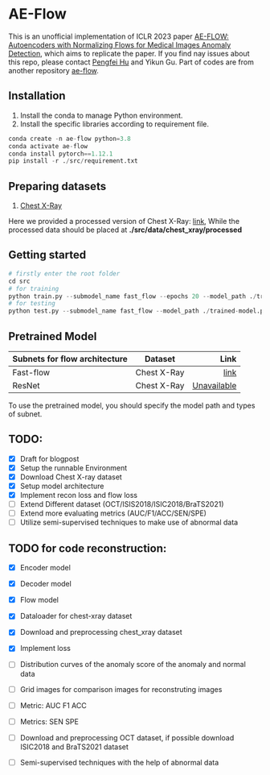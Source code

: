 # AE-Flow
This is an unofficial implementation of ICLR 2023 paper [AE-FLOW: Autoencoders with Normalizing Flows for Medical Images Anomaly Detection](https://openreview.net/forum?id=9OmCr1q54Z), which aims to replicate the paper. If you find nay issues about this repo, please contact [Pengfei Hu](feifei.hu@student.uva.nl) and Yikun Gu. Part of codes are from another repository [ae-flow](https://github.com/asiraudin/ae-flow).

## Installation
1. Install the conda to manage Python environment.
2. Install the specific libraries according to requirement file. 
```python
conda create -n ae-flow python=3.8
conda activate ae-flow
conda install pytorch==1.12.1
pip install -r ./src/requirement.txt
```
## Preparing datasets
1. [Chest X-Ray](https://www.kaggle.com/datasets/paultimothymooney/chest-xray-pneumonia?resource=download)

Here we provided a processed version of Chest X-Ray: [link](https://drive.google.com/file/d/1cbVkAakcTKWHDYn1KUpP-K-VglAF-QXy/view?usp=sharing), While the processed data should be placed at **./src/data/chest_xray/processed**
## Getting started
```python
# firstly enter the root folder
cd src
# for training 
python train.py --submodel_name fast_flow --epochs 20 --model_path ./trained-model.pch --dataset_path ./data/chest_xray
# for testing
python test.py --submodel_name fast_flow --model_path ./trained-model.pch --dataset_path ./data/chest_xray
```
## Pretrained Model
| Subnets for flow architecture     |      Dataset      |  Link         |
|----------                         |:-----------------:|--------------:|
| Fast-flow                         |    Chest X-Ray    |     [link](https://drive.google.com/file/d/1DQgAklJeo_A6KRZoR0rL3uNn3LxoeXfG/view?usp=sharing)      |
| ResNet                            |    Chest X-Ray    |     [Unavailable]()      |

To use the pretrained model, you should specify the model path and types of subnet. 
## TODO:
- [x] Draft for blogpost
- [x] Setup the runnable Environment
- [x] Download Chest X-ray dataset
- [x] Setup model architecture
- [x] Implement recon loss and flow loss
- [ ] Extend Different dataset (OCT/ISIS2018/ISIC2018/BraTS2021)
- [ ] Extend more evaluating metrics (AUC/F1/ACC/SEN/SPE)
- [ ] Utilize semi-supervised techniques to make use of abnormal data

## TODO for code reconstruction:
- [x] Encoder model
- [x] Decoder model
- [x] Flow model
- [x] Dataloader for chest-xray dataset
- [x] Download and preprocessing chest_xray dataset
- [x] Implement loss
- [ ] Distribution curves of the anomaly score of the anomaly and normal data
- [ ] Grid images for comparison images for reconstruting images
- [ ] Metric: AUC F1 ACC
- [ ] Metrics: SEN SPE
- [ ] Download and preprocessing OCT dataset, if possible download ISIC2018 and BraTS2021 dataset
- [ ] Semi-supervised techniques with the help of abnormal data

